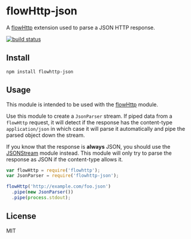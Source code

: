 # flowHttp-json

A [flowHttp](https://github.com/watson/flowhttp) extension used to
parse a JSON HTTP response.

[![build
status](https://secure.travis-ci.org/watson/flowhttp-json.png)](http://travis-ci.org/watson/flowhttp-json)

## Install

```
npm install flowhttp-json
```

## Usage

This module is intended to be used with the
[flowHttp](https://github.com/watson/flowhttp) module.

Use this module to create a `JsonParser` stream. If piped data from a
`flowHttp` request, it will detect if the response has the content-type
`application/json` in which case it will parse it automatically and pipe
the parsed object down the stream.

If you know that the response is **always** JSON, you should use the
[JSONStream](https://github.com/dominictarr/JSONStream) module instead.
This module will only try to parse the response as JSON if the
content-type allows it.

```javascript
var flowHttp = require('flowhttp');
var JsonParser = require('flowhttp-json');

flowHttp('http://example.com/foo.json')
  .pipe(new JsonParser())
  .pipe(process.stdout);
```

## License

MIT
